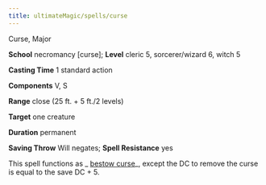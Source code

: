 ```yaml
---
title: ultimateMagic/spells/curse
---
```

Curse, Major

**School** necromancy [curse]; **Level** cleric 5, sorcerer/wizard 6, witch 5

**Casting Time** 1 standard action

**Components** V, S

**Range** close (25 ft. + 5 ft./2 levels)

**Target** one creature

**Duration** permanent

**Saving Throw** Will negates; **Spell Resistance** yes

This spell functions as _ [bestow curse](spells/bestowCurse#_bestow-curse)_, except the DC to remove the curse is equal to the save DC + 5.

